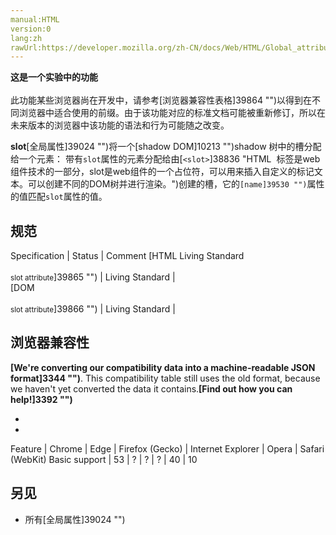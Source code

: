 ```yaml
---
manual:HTML
version:0
lang:zh
rawUrl:https://developer.mozilla.org/zh-CN/docs/Web/HTML/Global_attributes/slot#
---
```






**这是一个实验中的功能**<br></br>此功能某些浏览器尚在开发中，请参考[浏览器兼容性表格]39864 "")以得到在不同浏览器中适合使用的前缀。由于该功能对应的标准文档可能被重新修订，所以在未来版本的浏览器中该功能的语法和行为可能随之改变。





**slot**[全局属性]39024 "")将一个[shadow DOM]10213 "")shadow 树中的槽分配给一个元素： 带有`slot`属性的元素分配给由[`<slot>`]38836 "HTML <slot> 标签是web组件技术的一部分，slot是web组件的一个占位符，可以用来插入自定义的标记文本。可以创建不同的DOM树并进行渲染。")创建的槽，它的`[name]39530 "")`属性的值匹配`slot`属性的值。


## 规范<a name="规范"></a>

Specification | Status | Comment 
[HTML Living Standard<br></br><small>slot attribute</small>]39865 "") | Living Standard |  
[DOM<br></br><small>slot attribute</small>]39866 "") | Living Standard |  


## 浏览器兼容性<a name="浏览器兼容性"></a>


**[We&#39;re converting our compatibility data into a machine-readable JSON format]3344 "")**. This compatibility table still uses the old format, because we haven&#39;t yet converted the data it contains.**[Find out how you can help!]3392 "")**


* 
* 

Feature | Chrome | Edge | Firefox (Gecko) | Internet Explorer | Opera | Safari (WebKit) 
Basic support | 53 | ? | ? | ? | 40 | 10 




## 另见<a name="另见"></a>

* 所有[全局属性]39024 "")



